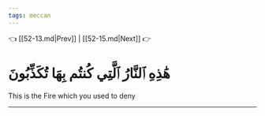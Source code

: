 ```yaml
---
tags: meccan
---
```


👈 [[52-13.md|Prev]] | [[52-15.md|Next]] 👉

# هَٰذِهِ ٱلنَّارُ ٱلَّتِي كُنتُم بِهَا تُكَذِّبُونَ

This is the Fire which you used to deny

---

